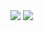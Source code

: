 <div>
<img src="https://github-readme-stats.vercel.app/api?username=ChristianSilvaPaz&count_private=true"/>
<img src="https://github-readme-stats.vercel.app/api/top-langs/?username=ChristianSilvaPaz&layout=compact)](https://github.com/ChristianSilvaPaz/github-readme-stats"/>
</div>
